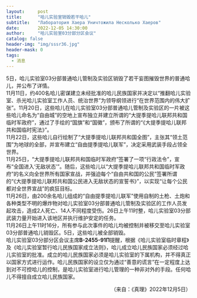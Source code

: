 ```yaml
---
layout:     post
title:      "哈儿实验室销毁若干哈儿"
subtitle:   "Лаборатория Хаера Уничтожила Несколько Хаеров"
date:       2022-12-05 14:30:00
author:     "哈儿实验室03分部分区会议"
catalog: false
header-img: "img/sssr36.jpg"
header-mask: 0
tags:
  - 消息
---
```


5日，哈儿实验室03分部普通哈儿管制及实验区销毁了若干妄图摧毁世界的普通哈儿，并公布了详情。  
11月11日，约400名哈儿密谋建立未经批准的哈儿民族国家并决定以“推翻哈儿实验室、杀光哈儿实验室工作人员、统治世界”为领导纲领进行“在世界范围内的伟大扩张”。11月20日，这些哈儿在哈儿实验室03分部普通哈儿管制及实验区的一片被这些哈儿命名为“自由城”的空地上宣布独立并建立所谓的“大提季提哈儿联邦共和国临时军政府”，通过了手绘的“国旗”和“国徽”，颁布了所谓的“《大提季提哈儿联邦共和国临时宪法》”。  
11月22日，这些哈儿自行绘制了“大提季提哈儿联邦共和国全图”，主张其“领土范围”为地球的全部，并宣布建立“自由提季提哈儿联军”，决定采用武装手段占领全世界。  
11月25日，“大提季提哈儿联邦共和国临时军政府”签署了一项“行政法令”，宣布“全国进入‘无敌状态’”。随后，这些哈儿以“大提季提哈儿联邦共和国临时军政府”的名义向全世界所有国家宣战，并强迫每个“自由共和国的公民”签署所谓的“《大提季提哈儿联邦共和国公民进入无敌状态的宣誓书》”，以实现“让每个公民都对全世界宣战”的疯狂目标。  
11月26日，由200余名哈儿组成的“自由提季提哈儿联军”使用自制的土枪、土炮和各种类型不明的爆炸物对哈儿实验室03分部普通哈儿管制及实验区的工作人员发起攻击，造成2人死亡、14人不同程度受伤。26日上午11时整，哈儿实验室03分部武装力量开始进入该地区并执行维护安定的任务。  
11月26日上午11时16分，所有参与此次事件的哈儿均被控制并被移交至哈儿实验室03分部普通哈儿销毁区。5日，这些哈儿被全部销毁。  
哈儿实验室03分部分区会议主席**В-2455-91П**提醒，根据《哈儿实验室临时章程》及《哈儿实验室暂行哈儿民族国家成立法则》，哈儿成立哈儿民族国家必须经过哈儿实验室的批准。成立的哈儿民族国家必须是哈儿实验室的下属机构，并不得真正以国家方式进行运作。哈儿民族国家的设立仅为通过“善意的谎言”在一定程度上达到对不可控哈儿的控制，是哈儿实验室进行哈儿管理的一种非对外的手段。任何哈儿不得擅自成立哈儿民族国家。
<div style="text-align: right">（来自：《真理》2022年12月5日）</div>